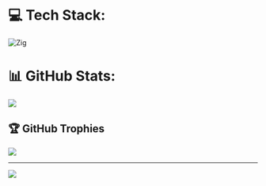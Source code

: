 


# 💻 Tech Stack:
![Zig](https://img.shields.io/badge/Zig-%23F7A41D.svg?style=for-the-badge&logo=zig&logoColor=white)
# 📊 GitHub Stats:

![](https://github-readme-streak-stats.herokuapp.com/?user=Dead-Coder's&theme=onedark&hide_border=false)<br/>
<!--![](https://github-readme-stats.vercel.app/api/top-langs/?username=Dead-Coder's&theme=onedark&hide_border=false&include_all_commits=true&count_private=false&layout=compact)-->

## 🏆 GitHub Trophies
![](https://github-profile-trophy.vercel.app/?username=Dead-Coder's&theme=radical&no-frame=false&no-bg=true&margin-w=4)


---
[![](https://visitcount.itsvg.in/api?id=Dead-Coder's&icon=2&color=13)](https://visitcount.itsvg.in)

